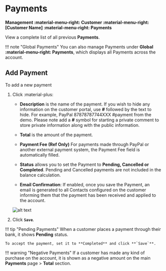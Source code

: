# Payments

**Management :material-menu-right: Customer :material-menu-right: [Customer Name] :material-menu-right: Payments**

 View a complete list of all previous **Payments**.

!!! note "Global Payments"
    You can also manage Payments under **Global :material-menu-right: Payments**, which displays all Payments across the account.

## Add Payment

To add a new payment

1. Click :material-plus:
    + **Description** is the name of the payment.
        If you wish to hide any information on the customer portal, use **#** followed by the text to hide.
        For example, PayPal 87878787744XXX #payment from the demo.
        Please note add a **#** symbol for starting a private comment to store private information along with the public information.

    + **Total** is the amount of the payment.
    + **Payment Fee (Ref Only)** For payments made through PayPal or another external payment system, the Payment Fee field is automatically filled.
    + **Status** allows you to set the Payment to **Pending, Cancelled or Completed**.
    Pending and Cancelled payments are not included in the balance calculation.
    + **Email Confirmation**: If enabled, once you save the Payment, an email is generated to all Contacts configured on the customer informing them that the payment has been received and applied to the account.

    ![alt text][payments-tab]

1. Click **`Save`**.

!!! tip "Pending Payments"
    When a customer places a payment through their bank, it shows **Pending** status.

    To accept the payment, set it to **Completed** and click **`Save`**.

!!! warning "Negative Payments"
    If a customer has made any kind of purchase on the account, it is shown as a negative amount on the main **Payments** page > **Total** section.

[payments-tab]: /customer/img/53.png "Payment Tab"
